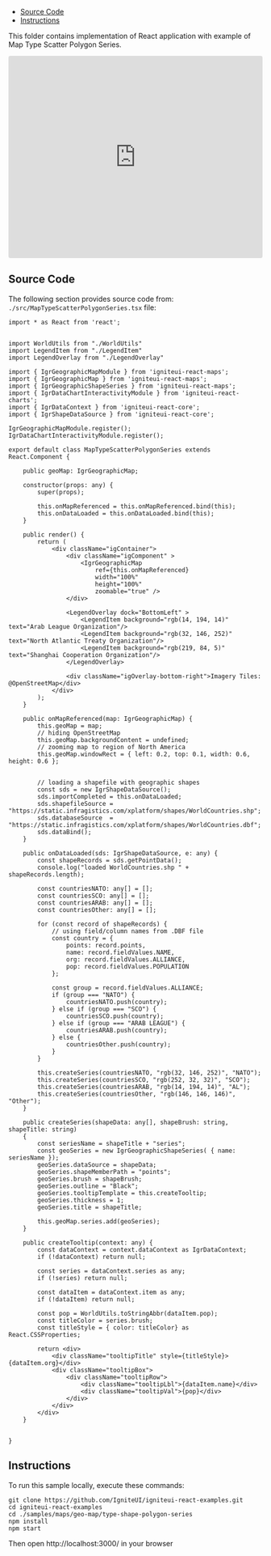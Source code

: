 <!-- NOTE: do not change this file because it will be auto re-generated from template file: -->
<!-- https://github.com/IgniteUI/igniteui-react-examples/tree/master/sample-template-files/ReadMe.md -->

<!-- ## Table of Contents -->
<!-- - [Sample Preview](#Sample-Preview) -->
- [Source Code](#Source-Code)
- [Instructions](#Instructions)

This folder contains implementation of React application with example of Map Type Scatter Polygon Series.
<!-- in the Geo Map component -->
<!-- [Geo Map](https://infragistics.com/Reactsite/components/geo-map.html) -->

<html lang="en" xmlns="http://www.w3.org/1999/xhtml">
    <body>
        <!-- <a target="_blank" href="https://codesandbox.io/s/github/IgniteUI/igniteui-react-examples/tree/master/samples/maps/geo-map/type-shape-polygon-series?fontsize=14&hidenavigation=1&theme=dark&view=preview&file=/src/MapTypeScatterPolygonSeries.tsx" rel="noopener noreferrer">
            <img height="40px" style="border-radius: 0.5rem" alt="Edit on CodeSandbox" src="https://static.infragistics.com/xplatform/images/sandbox/edit.png"/>
        </a> -->
        <!-- <a target="_blank"
href="https://codesandbox.io/s/github/IgniteUI/igniteui-react-examples/tree/master/samples/maps/geo-map/binding-csv-points?fontsize=14&hidenavigation=1&theme=dark&view=preview">
            <img alt="Edit Sample" src="https://codesandbox.io/static/img/play-codesandbox.svg"/>
        </a> -->
        <!-- <a target="_blank" style="margin-left: 0.5rem"
href="https://codesandbox.io/embed/github/IgniteUI/igniteui-react-examples/tree/master/samples/maps/geo-map/type-shape-polygon-series?fontsize=14&hidenavigation=1&theme=dark&view=preview&file=/src/MapTypeScatterPolygonSeries.tsx">
            <img height="40px" style="border-radius: 5px" alt="View on CodeSandbox" src="https://static.infragistics.com/xplatform/images/sandbox/view.png"/>
        </a> -->
        <!-- <a target="_blank"
href="https://codesandbox.io/embed/github/IgniteUI/igniteui-react-examples/tree/master/samples/maps/geo-map/binding-csv-points?fontsize=14&hidenavigation=1&theme=dark&view=preview">
            <img alt="View on CodeSandbox" src="https://static.infragistics.com/xplatform/images/sandbox/view.png"/>
        </a>
https://codesandbox.io/embed/react-treemap-overview-rtb45
https://codesandbox.io/static/img/play-codesandbox.svg
https://codesandbox.io/embed/react-treemap-overview-rtb45?view=browser -->
    </body>
</html>

<!-- ## Sample Preview -->

<iframe
  src="https://codesandbox.io/embed/github/IgniteUI/igniteui-react-examples/tree/master/samples/maps/geo-map/type-shape-polygon-series?fontsize=14&hidenavigation=1&theme=dark&view=preview&file=/src/MapTypeScatterPolygonSeries.tsx"
  style="width:100%; height:400px; border:0; border-radius: 4px; overflow:hidden;"
  allow="accelerometer; ambient-light-sensor; camera; encrypted-media; geolocation; gyroscope; hid; microphone; midi; payment; usb; vr"
  sandbox="allow-forms allow-modals allow-popups allow-presentation allow-same-origin allow-scripts"
></iframe>

## Source Code

The following section provides source code from:
`./src/MapTypeScatterPolygonSeries.tsx` file:

```tsx
import * as React from 'react';


import WorldUtils from "./WorldUtils"
import LegendItem from "./LegendItem"
import LegendOverlay from "./LegendOverlay"

import { IgrGeographicMapModule } from 'igniteui-react-maps';
import { IgrGeographicMap } from 'igniteui-react-maps';
import { IgrGeographicShapeSeries } from 'igniteui-react-maps';
import { IgrDataChartInteractivityModule } from 'igniteui-react-charts';
import { IgrDataContext } from 'igniteui-react-core';
import { IgrShapeDataSource } from 'igniteui-react-core';

IgrGeographicMapModule.register();
IgrDataChartInteractivityModule.register();

export default class MapTypeScatterPolygonSeries extends React.Component {

    public geoMap: IgrGeographicMap;

    constructor(props: any) {
        super(props);

        this.onMapReferenced = this.onMapReferenced.bind(this);
        this.onDataLoaded = this.onDataLoaded.bind(this);
    }

    public render() {
        return (
            <div className="igContainer">
                <div className="igComponent" >
                    <IgrGeographicMap
                        ref={this.onMapReferenced}
                        width="100%"
                        height="100%"
                        zoomable="true" />
                </div>

                <LegendOverlay dock="BottomLeft" >
                    <LegendItem background="rgb(14, 194, 14)"  text="Arab League Organization"/>
                    <LegendItem background="rgb(32, 146, 252)" text="North Atlantic Treaty Organization"/>
                    <LegendItem background="rgb(219, 84, 5)"   text="Shanghai Cooperation Organization"/>
                </LegendOverlay>

                <div className="igOverlay-bottom-right">Imagery Tiles: @OpenStreetMap</div>
            </div>
        );
    }

    public onMapReferenced(map: IgrGeographicMap) {
        this.geoMap = map;
        // hiding OpenStreetMap
        this.geoMap.backgroundContent = undefined;
        // zooming map to region of North America
        this.geoMap.windowRect = { left: 0.2, top: 0.1, width: 0.6, height: 0.6 };


        // loading a shapefile with geographic shapes
        const sds = new IgrShapeDataSource();
        sds.importCompleted = this.onDataLoaded;
        sds.shapefileSource = "https://static.infragistics.com/xplatform/shapes/WorldCountries.shp";
        sds.databaseSource  = "https://static.infragistics.com/xplatform/shapes/WorldCountries.dbf";
        sds.dataBind();
    }

    public onDataLoaded(sds: IgrShapeDataSource, e: any) {
        const shapeRecords = sds.getPointData();
        console.log("loaded WorldCountries.shp " + shapeRecords.length);

        const countriesNATO: any[] = [];
        const countriesSCO: any[] = [];
        const countriesARAB: any[] = [];
        const countriesOther: any[] = [];

        for (const record of shapeRecords) {
            // using field/column names from .DBF file
            const country = {
                points: record.points,
                name: record.fieldValues.NAME,
                org: record.fieldValues.ALLIANCE,
                pop: record.fieldValues.POPULATION
            };

            const group = record.fieldValues.ALLIANCE;
            if (group === "NATO") {
                countriesNATO.push(country);
            } else if (group === "SCO") {
                countriesSCO.push(country);
            } else if (group === "ARAB LEAGUE") {
                countriesARAB.push(country);
            } else {
                countriesOther.push(country);
            }
        }

        this.createSeries(countriesNATO, "rgb(32, 146, 252)", "NATO");
        this.createSeries(countriesSCO, "rgb(252, 32, 32)", "SCO");
        this.createSeries(countriesARAB, "rgb(14, 194, 14)", "AL");
        this.createSeries(countriesOther, "rgb(146, 146, 146)", "Other");
    }

    public createSeries(shapeData: any[], shapeBrush: string, shapeTitle: string)
    {
        const seriesName = shapeTitle + "series";
        const geoSeries = new IgrGeographicShapeSeries( { name: seriesName });
        geoSeries.dataSource = shapeData;
        geoSeries.shapeMemberPath = "points";
        geoSeries.brush = shapeBrush;
        geoSeries.outline = "Black";
        geoSeries.tooltipTemplate = this.createTooltip;
        geoSeries.thickness = 1;
        geoSeries.title = shapeTitle;

        this.geoMap.series.add(geoSeries);
    }

    public createTooltip(context: any) {
        const dataContext = context.dataContext as IgrDataContext;
        if (!dataContext) return null;

        const series = dataContext.series as any;
        if (!series) return null;

        const dataItem = dataContext.item as any;
        if (!dataItem) return null;

        const pop = WorldUtils.toStringAbbr(dataItem.pop);
        const titleColor = series.brush;
        const titleStyle = { color: titleColor} as React.CSSProperties;

        return <div>
            <div className="tooltipTitle" style={titleStyle}>{dataItem.org}</div>
            <div className="tooltipBox">
                <div className="tooltipRow">
                    <div className="tooltipLbl">{dataItem.name}</div>
                    <div className="tooltipVal">{pop}</div>
                </div>
            </div>
        </div>
    }


}

```

## Instructions
To run this sample locally, execute these commands:

```
git clone https://github.com/IgniteUI/igniteui-react-examples.git
cd igniteui-react-examples
cd ./samples/maps/geo-map/type-shape-polygon-series
npm install
npm start

```

Then open http://localhost:3000/ in your browser

